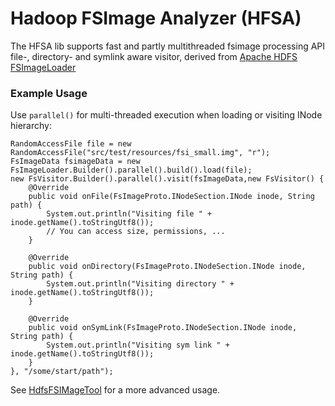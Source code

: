 # Hadoop FSImage Analyzer (HFSA)

The HFSA lib supports fast and partly multithreaded fsimage processing API file-, directory- and symlink aware visitor,
  derived from [Apache HDFS FSImageLoader](https://github.com/apache/hadoop/blob/master/hadoop-hdfs-project/hadoop-hdfs/src/main/java/org/apache/hadoop/hdfs/tools/offlineImageViewer/FSImageLoader.java)

### Example Usage
Use `parallel()` for multi-threaded execution when loading or visiting INode hierarchy:
```
RandomAccessFile file = new RandomAccessFile("src/test/resources/fsi_small.img", "r");
FsImageData fsimageData = new FsImageLoader.Builder().parallel().build().load(file);
new FsVisitor.Builder().parallel().visit(fsImageData,new FsVisitor() {
    @Override
    public void onFile(FsImageProto.INodeSection.INode inode, String path) {
        System.out.println("Visiting file " + inode.getName().toStringUtf8());
        // You can access size, permissions, ...
    }

    @Override
    public void onDirectory(FsImageProto.INodeSection.INode inode, String path) {
        System.out.println("Visiting directory " + inode.getName().toStringUtf8());
    }

    @Override
    public void onSymLink(FsImageProto.INodeSection.INode inode, String path) {
        System.out.println("Visiting sym link " + inode.getName().toStringUtf8());
    }
}, "/some/start/path");
```

See [HdfsFSIMageTool](../tool/src/main/java/de/m3y/hadoop/hdfs/hfsa/tool/HdfsFSImageTool.java) for a more advanced usage.
